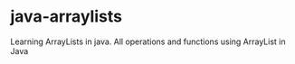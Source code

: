 # java-arraylists
Learning ArrayLists in java. All operations and functions using ArrayList in Java
